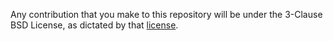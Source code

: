 Any contribution that you make to this repository will
be under the 3-Clause BSD License, as dictated by that
[license](https://opensource.org/licenses/BSD-3-Clause).
